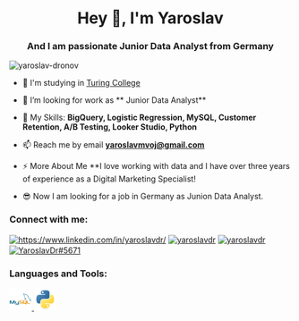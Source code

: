 <h1 align="center">Hey 👋, I'm Yaroslav</h1>
<h3 align="center">And I am passionate Junior Data Analyst from Germany</h3>

<p align="left"> <img src="https://komarev.com/ghpvc/?username=yaroslav-dronov&label=Profile%20views&color=0e75b6&style=flat" alt="yaroslav-dronov" /> </p>

- 🌱 I'm studying in [Turing College](https://www.turingcollege.com/)

- 🤝 I’m looking for work as ** Junior Data Analyst**

- 💬 My Skills: **BigQuery, Logistic Regression, MySQL, Customer Retention, A/B Testing, Looker Studio, Python**

- 📫 Reach me by email **yaroslavmvoj@gmail.com**

- ⚡ More About Me **I love working with data and I have over three years of experience as a Digital Marketing Specialist!
- 😎 Now I am looking for a job in Germany as Junion Data Analyst.

<h3 align="left">Connect with me:</h3>
<p align="left">
<a href="https://www.linkedin.com/in/yaroslavdr/" target="blank"><img align="center" src="https://raw.githubusercontent.com/rahuldkjain/github-profile-readme-generator/master/src/images/icons/Social/linked-in-alt.svg" alt="https://www.linkedin.com/in/yaroslavdr/" height="30" width="40" /></a>
<a href="https://instagram.com/yaroslavdr" target="blank"><img align="center" src="https://raw.githubusercontent.com/rahuldkjain/github-profile-readme-generator/master/src/images/icons/Social/instagram.svg" alt="yaroslavdr" height="30" width="40" /></a>
<a href="https://www.youtube.com/c/yaroslavdr" target="blank"><img align="center" src="https://raw.githubusercontent.com/rahuldkjain/github-profile-readme-generator/master/src/images/icons/Social/youtube.svg" alt="yaroslavdr" height="30" width="40" /></a>
<a href="https://discord.gg/YaroslavDr#5671" target="blank"><img align="center" src="https://raw.githubusercontent.com/rahuldkjain/github-profile-readme-generator/master/src/images/icons/Social/discord.svg" alt="YaroslavDr#5671" height="30" width="40" /></a>
</p>

<h3 align="left">Languages and Tools:</h3>
<p align="left"> <a href="https://www.mysql.com/" target="_blank" rel="noreferrer"> <img src="https://raw.githubusercontent.com/devicons/devicon/master/icons/mysql/mysql-original-wordmark.svg" alt="mysql" width="40" height="40"/> </a> <a href="https://www.python.org" target="_blank" rel="noreferrer"> <img src="https://raw.githubusercontent.com/devicons/devicon/master/icons/python/python-original.svg" alt="python" width="40" height="40"/> </a> </p>

